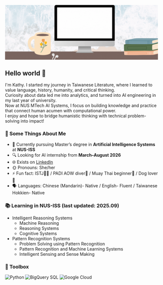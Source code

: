 <img src="https://github.com/KathyKo/KathyKo/blob/main/github_banner.gif">

## Hello world 👋
I'm Kathy. 
I started my journey in Taiwanese Literature, where I learned to value language, history, humanity, and critical thinking.  
Curiosity about data led me into analytics, and turned into AI engineering in my last year of university.  
Now at NUS MTech AI Systems, I focus on building knowledge and practice that connect human acumen with computational power.  
I enjoy and hope to bridge humanistic thinking with technical problem-solving into impact!


### 🧐 Some Things About Me

- 🏫 Currently pursuing Master’s degree in **Artificial Intelligence Systems** at **NUS-ISS**
- 🔍 Looking for AI internship from **March–August 2026**
- 🌐 Exists on [LinkedIn](https://www.linkedin.com/in/kohungchi)
- 🌞 Pronouns: She/her
- ⚡ Fun fact:  ISTJ👩‍💻 / PADI AOW diver🤿 / Muay Thai beginner🥊 / Dog lover🐶
- 🗣️ Languages: Chinese (Mandarin)- Native / English- Fluent / Taiwanese Hokkien- Native

### 📚 Learning in NUS-ISS (last updated: 2025.09)
- Intelligent Reasoning Systems
  - Machine Reasoning 
  - Reasoning Systems  
  - Cognitive Systems 
- Pattern Recognition Systems
  - Problem Solving using Pattern Recognition
  - Pattern Recognition and Machine Learning Systems
  - Intelligent Sensing and Sense Making 


### 🧰 Toolbox
![Python](https://img.shields.io/badge/-Python-3776AB?&style=for-the-badge&logo=python&logoColor=yellow) ![BigQuery SQL](https://img.shields.io/badge/BigQuery%20SQL-1A73E8?style=for-the-badge&logo=googlecloud&logoColor=white) ![Google Cloud](https://img.shields.io/badge/Google%20Cloud-4285F4?style=for-the-badge&logo=googlecloud&logoColor=yellow)

